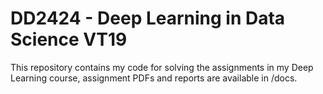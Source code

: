# DD2424 - Deep Learning in Data Science VT19

This repository contains my code for solving the assignments in my Deep Learning course, assignment PDFs and reports are available in /docs. 

